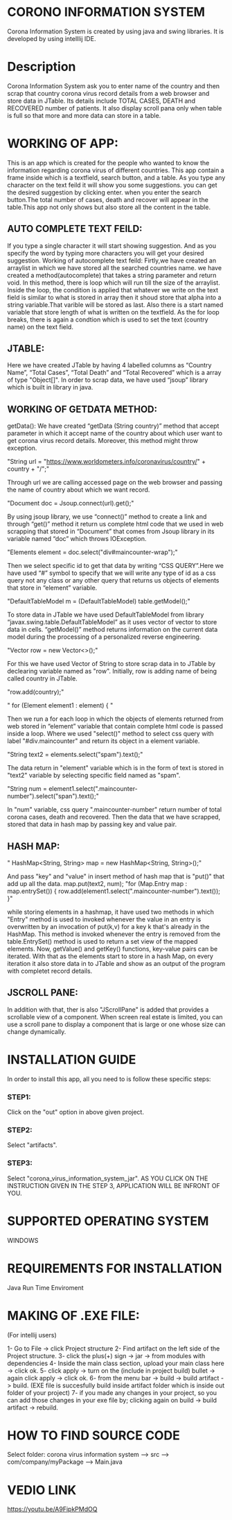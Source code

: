 # CORONO INFORMATION SYSTEM
Corona Information System is created by using java and swing libraries. It is developed by using intelllij IDE.

# Description
Corona Information System ask you to enter name of the country and then scrap that country corona virus record details from a web browser and store data in JTable. Its details include TOTAL CASES, DEATH and RECOVERED number of patients.
It also display scroll pana only when table is full so that more and more data can store in a table. 

# WORKING OF APP:
This is an app which is created for the people who wanted to know the information
regarding corona virus of different countries. 
This app contain a frame inside which is a textfield, search button, and a table.
As you type any character on the text feild it will show you some suggestions.
you can get the desired suggestion by clicking enter.
when you enter the search button.The total number of cases, death and recover will
appear in the table.This app not only shows but also store all the content in the table.

## AUTO COMPLETE TEXT FEILD:
If you type a single character it will start showing suggestion.
And as you specify the word by typing more characters you will get 
your desired suggestion.
Working of autocomplete text feild:
Firtly,we have created an arraylist in which we have stored all the searched countries name.
we have created a method(autocomplete) that takes a string parameter and return void.
In this method, there is loop which will run till the size of the arraylist.
Inside the loop, the condition is applied that whatever we write on the text field 
is similar to what is stored in array then it shoud store that alpha into a string variable.That varible will be stored as last. 
Also there is a start named variable that store length of what is written on the textfield.
As the for loop breaks, there is again a condtion which is used to set the text (country name) on the text field. 


## JTABLE:
Here we have created JTable by having 4 labelled columns as “Country Name”, “Total Cases”, 
“Total Death” and “Total Recovered” which is a array of type "Object[]".
In order to scrap data, we have used “jsoup” library which is built in library in java.


## WORKING OF GETDATA METHOD:
getData():
We have created “getData (String country)” method that accept parameter in which it accept
name of the country about which user want to get corona virus record details. Moreover, this 
method might throw exception. 

"String url = "https://www.worldometers.info/coronavirus/country/" + country + "/";"   

Through url we are calling accessed page on the web browser and passing the name of country 
about which we want record.

  "Document doc = Jsoup.connect(url).get();"

By using jsoup library, we use “connect()” method to create a link and through “get()” method 
it return us complete html code that we used in web scrapping that stored in “Document” that 
comes from Jsoup library in its variable named “doc” which throws IOException.

 "Elements element = doc.select("div#maincounter-wrap");"
  
Then we select specific id to get that data by writing “CSS QUERY”.Here we have used “#” symbol
to specify that we will write any type of id as a css query not any class or any other query
that returns us objects of elements that store in “element” variable.

 "DefaultTableModel m = (DefaultTableModel) table.getModel();" 

To store data in JTable we have used DefaultTableModel from library “javax.swing.table.DefaultTableModel” 
as it uses vector of vector to store data in cells. “getModel()” method returns information on
the current data model during the processing of a personalized reverse engineering. 

 "Vector<String> row = new Vector<>();"

For this we have used Vector of String to store scrap data in to JTable by declearing variable 
named as "row". Initially, row is adding name of being called country in JTable.

"row.add(country);"

 " for (Element element1 : element) { "

Then we run a for each loop in which the objects of elements returned from web stored in “element” variable 
that contain complete html code is passed inside a loop. Where we used "select()" method to 
select css query with label "#div.maincounter" and return its object in a element variable. 

"String text2 = elements.select("spam").text();"

The data return in "element" variable which is in the form of text is stored in "text2" variable
by selecting specific field named as "spam".

"String num = element1.select(".maincounter-number").select("span").text();"

In "num" variable, css query ".maincounter-number" return number of total corona cases, death and recovered. 
Then the data that we have scrapped, stored that data in hash map by passing key and value pair.

## HASH MAP:
" HashMap<String, String> map = new HashMap<String, String>();"

And pass "key" and "value" in insert method of hash map that is "put()" that add up all the data.
map.put(text2, num);
"for (Map.Entry map : map.entrySet()) {
        row.add(element1.select(".maincounter-number").text());
}"

while storing elements in a hashmap, it have used two methods in which "Entry" method is used 
to invoked whenever the value in an entry is overwritten by an invocation of put(k,v) for a 
key k that's already in the HashMap. This method is invoked whenever the entry is removed from 
the table.EntrySet() method is used to return a set view of the mapped elements. Now, getValue() and getKey() functions, key-value pairs can be iterated. With that as the elements start to store in a hash Map, on every iteration it also store data in to JTable and show as an output of the program with completet record details.

## JSCROLL PANE:
In addition with that, ther is also "JScrollPane" is added that provides a scrollable view of 
a component. When screen real estate is limited, you can use a scroll pane to display a 
component that is large or one whose size can change dynamically.

# INSTALLATION GUIDE
In order to install this app, all you need to is follow these specific steps:
### STEP1: 
 Click on the "out" option in above given project.
### STEP2: 
 Select "artifacts".
### STEP3: 
 Select "corona_virus_information_system_jar".
 AS YOU CLICK ON THE INSTRUCTION GIVEN IN THE STEP 3, APPLICATION WILL BE INFRONT OF YOU. 

# SUPPORTED OPERATING SYSTEM
WINDOWS

# REQUIREMENTS FOR INSTALLATION
Java Run Time Enviroment

# MAKING OF .EXE FILE:
(For intellij users)

1- Go to File -> click Project structure
2- Find artifact on the left side of the Project structure.
3- click the plus(+) sign -> jar -> from modules with dependencies
4- Inside the main class section, upload your main class here -> click ok.
5- click apply -> turn on the (include in project build) bullet -> again click apply -> click ok.
6- from the menu bar -> build -> build artifact -> build.
(EXE file is succesfully build inside artifact folder which is inside out folder of your project)
7- if you made any changes in your project, so you can add those changes in your exe file by;
clicking again on build -> build artifact -> rebuild.

# HOW TO FIND SOURCE CODE
Select folder: corona virus information system --> src --> com/company/myPackage --> Main.java

# VEDIO LINK
https://youtu.be/A9FipkPMdOQ



